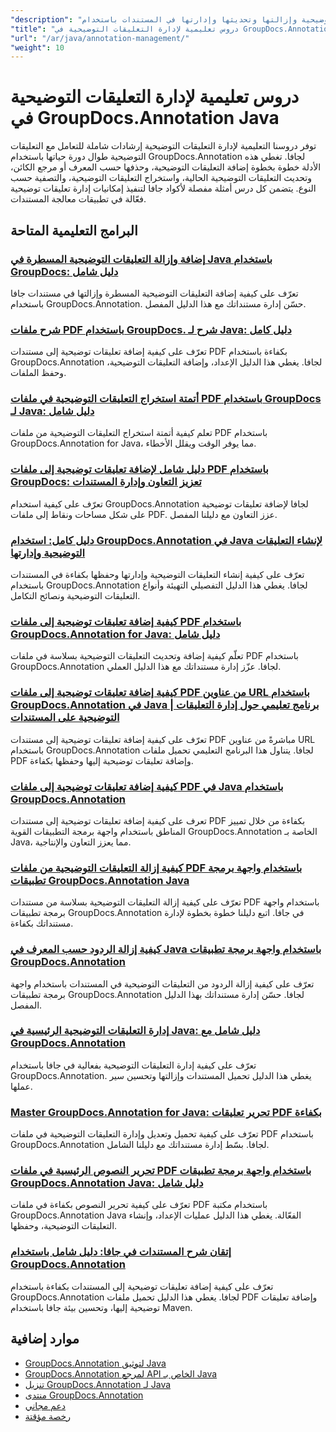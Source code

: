 ```yaml
---
"description": "دروس تعليمية كاملة حول كيفية إضافة التعليقات التوضيحية وإزالتها وتحديثها وإدارتها في المستندات باستخدام GroupDocs.Annotation for Java."
"title": "دروس تعليمية لإدارة التعليقات التوضيحية في GroupDocs.Annotation Java"
"url": "/ar/java/annotation-management/"
"weight": 10
---
```


# دروس تعليمية لإدارة التعليقات التوضيحية في GroupDocs.Annotation Java

توفر دروسنا التعليمية لإدارة التعليقات التوضيحية إرشادات شاملة للتعامل مع التعليقات التوضيحية طوال دورة حياتها باستخدام GroupDocs.Annotation لجافا. تغطي هذه الأدلة خطوة بخطوة إضافة التعليقات التوضيحية، وحذفها حسب المعرف أو مرجع الكائن، وتحديث التعليقات التوضيحية الحالية، واستخراج التعليقات التوضيحية، والتصفية حسب النوع. يتضمن كل درس أمثلة مفصلة لأكواد جافا لتنفيذ إمكانيات إدارة تعليقات توضيحية فعّالة في تطبيقات معالجة المستندات.

## البرامج التعليمية المتاحة

### [إضافة وإزالة التعليقات التوضيحية المسطرة في Java باستخدام GroupDocs: دليل شامل](./java-groupdocs-annotate-add-remove-underline/)
تعرّف على كيفية إضافة التعليقات التوضيحية المسطرة وإزالتها في مستندات جافا باستخدام GroupDocs.Annotation. حسّن إدارة مستنداتك مع هذا الدليل المفصل.

### [شرح ملفات PDF باستخدام GroupDocs. شرح لـ Java: دليل كامل](./annotate-pdfs-groupdocs-annotation-java-guide/)
تعرّف على كيفية إضافة تعليقات توضيحية إلى مستندات PDF بكفاءة باستخدام GroupDocs.Annotation لجافا. يغطي هذا الدليل الإعداد، وإضافة التعليقات التوضيحية، وحفظ الملفات.

### [أتمتة استخراج التعليقات التوضيحية في ملفات PDF باستخدام GroupDocs لـ Java: دليل شامل](./automate-pdf-annotation-extraction-groupdocs-java/)
تعلم كيفية أتمتة استخراج التعليقات التوضيحية من ملفات PDF باستخدام GroupDocs.Annotation for Java، مما يوفر الوقت ويقلل الأخطاء.

### [دليل شامل لإضافة تعليقات توضيحية إلى ملفات PDF باستخدام GroupDocs: تعزيز التعاون وإدارة المستندات](./java-pdf-annotation-groupdocs-guide/)
تعرّف على كيفية استخدام GroupDocs.Annotation لجافا لإضافة تعليقات توضيحية على شكل مساحات ونقاط إلى ملفات PDF. عزز التعاون مع دليلنا المفصل.

### [دليل كامل: استخدام GroupDocs.Annotation في Java لإنشاء التعليقات التوضيحية وإدارتها](./annotations-groupdocs-annotation-java-tutorial/)
تعرّف على كيفية إنشاء التعليقات التوضيحية وإدارتها وحفظها بكفاءة في المستندات باستخدام GroupDocs.Annotation لجافا. يغطي هذا الدليل التفصيلي التهيئة وأنواع التعليقات التوضيحية ونصائح التكامل.

### [كيفية إضافة تعليقات توضيحية إلى ملفات PDF باستخدام GroupDocs.Annotation for Java: دليل شامل](./annotate-pdfs-groupdocs-annotation-java/)
تعلّم كيفية إضافة وتحديث التعليقات التوضيحية بسلاسة في ملفات PDF باستخدام GroupDocs.Annotation لجافا. عزّز إدارة مستنداتك مع هذا الدليل العملي.

### [كيفية إضافة تعليقات توضيحية إلى ملفات PDF من عناوين URL باستخدام GroupDocs.Annotation في Java | برنامج تعليمي حول إدارة التعليقات التوضيحية على المستندات](./annotate-pdfs-from-urls-groupdocs-java/)
تعرّف على كيفية إضافة تعليقات توضيحية إلى مستندات PDF مباشرةً من عناوين URL باستخدام GroupDocs.Annotation لجافا. يتناول هذا البرنامج التعليمي تحميل ملفات PDF وإضافة تعليقات توضيحية إليها وحفظها بكفاءة.

### [كيفية إضافة تعليقات توضيحية إلى ملفات PDF في Java باستخدام GroupDocs.Annotation](./java-pdf-annotation-groupdocs-java/)
تعرف على كيفية إضافة تعليقات توضيحية إلى مستندات PDF بكفاءة من خلال تمييز المناطق باستخدام واجهة برمجة التطبيقات القوية GroupDocs.Annotation الخاصة بـ Java، مما يعزز التعاون والإنتاجية.

### [كيفية إزالة التعليقات التوضيحية من ملفات PDF باستخدام واجهة برمجة تطبيقات GroupDocs.Annotation Java](./groupdocs-annotation-java-remove-pdf-annotations/)
تعرّف على كيفية إزالة التعليقات التوضيحية بسلاسة من مستندات PDF باستخدام واجهة برمجة تطبيقات GroupDocs.Annotation في جافا. اتبع دليلنا خطوة بخطوة لإدارة مستنداتك بكفاءة.

### [كيفية إزالة الردود حسب المعرف في Java باستخدام واجهة برمجة تطبيقات GroupDocs.Annotation](./java-groupdocs-annotation-remove-replies-by-id/)
تعرّف على كيفية إزالة الردود من التعليقات التوضيحية في المستندات باستخدام واجهة برمجة تطبيقات GroupDocs.Annotation لجافا. حسّن إدارة مستنداتك بهذا الدليل المفصل.

### [إدارة التعليقات التوضيحية الرئيسية في Java: دليل شامل مع GroupDocs.Annotation](./groupdocs-annotation-java-manage-documents/)
تعرّف على كيفية إدارة التعليقات التوضيحية بفعالية في جافا باستخدام GroupDocs.Annotation. يغطي هذا الدليل تحميل المستندات وإزالتها وتحسين سير عملها.

### [Master GroupDocs.Annotation for Java: تحرير تعليقات PDF بكفاءة](./groupdocs-annotation-java-modify-pdf-annotations/)
تعرّف على كيفية تحميل وتعديل وإدارة التعليقات التوضيحية في ملفات PDF باستخدام GroupDocs.Annotation لجافا. بسّط إدارة مستنداتك مع دليلنا الشامل.

### [تحرير النصوص الرئيسية في ملفات PDF باستخدام واجهة برمجة تطبيقات GroupDocs.Annotation Java: دليل شامل](./groupdocs-annotation-java-text-redaction-tutorial/)
تعرّف على كيفية تحرير النصوص بكفاءة في ملفات PDF باستخدام مكتبة GroupDocs.Annotation Java الفعّالة. يغطي هذا الدليل عمليات الإعداد، وإنشاء التعليقات التوضيحية، وحفظها.

### [إتقان شرح المستندات في جافا: دليل شامل باستخدام GroupDocs.Annotation](./mastering-document-annotation-groupdocs-java/)
تعرّف على كيفية إضافة تعليقات توضيحية إلى المستندات بكفاءة باستخدام GroupDocs.Annotation لجافا. يغطي هذا الدليل تحميل ملفات PDF وإضافة تعليقات توضيحية إليها، وتحسين بيئة جافا باستخدام Maven.

## موارد إضافية

- [GroupDocs.Annotation لتوثيق Java](https://docs.groupdocs.com/annotation/java/)
- [GroupDocs.Annotation لمرجع API الخاص بـ Java](https://reference.groupdocs.com/annotation/java/)
- [تنزيل GroupDocs.Annotation لـ Java](https://releases.groupdocs.com/annotation/java/)
- [منتدى GroupDocs.Annotation](https://forum.groupdocs.com/c/annotation)
- [دعم مجاني](https://forum.groupdocs.com/)
- [رخصة مؤقتة](https://purchase.groupdocs.com/temporary-license/)